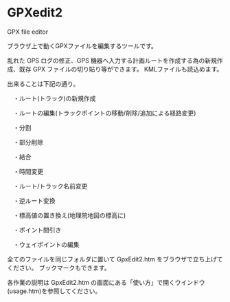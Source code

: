 # GPXedit2
GPX file editor

ブラウザ上で動くGPXファイルを編集するツールです。

乱れた GPS ログの修正、GPS 機器へ入力する計画ルートを作成する為の新規作成、既存 GPX ファイルの切り貼り等ができます。
KMLファイルも読込めます。

出来ることは下記の通り。

　・ルート(トラック)の新規作成

　・ルートの編集(トラックポイントの移動/削除/追加による経路変更)

　・分割

　・部分削除

　・結合

　・時間変更

　・ルート/トラック名前変更
 
　・逆ルート変換

　・標高値の置き換え(地理院地図の標高に)

　・ポイント間引き
 
　・ウェイポイントの編集


全てのファイルを同じフォルダに置いて GpxEdit2.htm をブラウザで立ち上げてください。
ブックマークもできます。

各作業の説明は GpxEdit2.htm の画面にある「使い方」で開くウインドウ(usage.htm)を参照してください。

